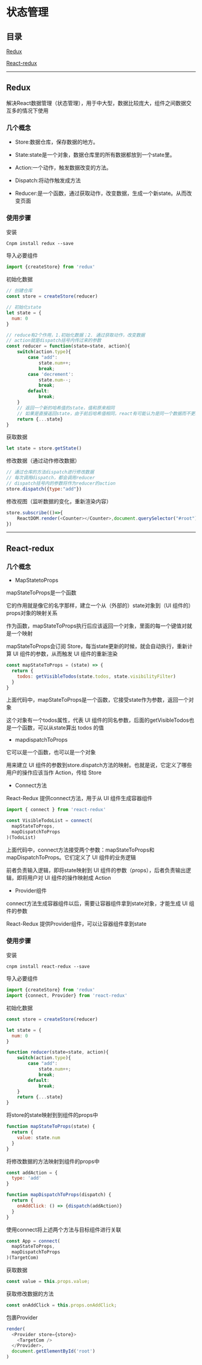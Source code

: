 # 状态管理

## 目录

[Redux](#jump1)

[React-redux](#jump2)

---	

<span id="jump1"></span>

## Redux

解决React数据管理（状态管理），用于中大型，数据比较庞大，组件之间数据交互多的情况下使用

### 几个概念

- Store:数据仓库，保存数据的地方。

- State:state是一个对象，数据仓库里的所有数据都放到一个state里。

- Action:一个动作，触发数据改变的方法。

- Dispatch:将动作触发成方法

- Reducer:是一个函数，通过获取动作，改变数据，生成一个新state。从而改变页面

### 使用步骤

安装

```shell
Cnpm install redux --save
```

导入必要组件

```javascript
import {createStore} from 'redux'
```

初始化数据

```javascript
// 创建仓库
const store = createStore(reducer)

// 初始化state
let state = {
  num: 0
}

// reduce有2个作用，1.初始化数据；2. 通过获取动作，改变数据
// action就是dispatch括号内传过来的参数
const reducer = function(state=state, action){
    switch(action.type){
        case "add":
            state.num++;
            break;
        case 'decrement':
            state.num--;
            break;
        default:
            break;
    }
	// 返回一个新的哈希值的state，值和原来相同
	// 如果是直接返回state，由于前后哈希值相同，react有可能认为是同一个数据而不更新渲染
    return {...state}
}
```

获取数据

```javascript
let state = store.getState()
```

修改数据（通过动作修改数据）

```javascript
// 通过仓库的方法dispatch进行修改数据
// 每次调用dispatch，都会调用reducer
// dispatch括号内的参数将作为reducer的action
store.dispatch({type:"add"})
```

修改视图（监听数据的变化，重新渲染内容）

```javascript
store.subscribe(()=>{
    ReactDOM.render(<Counter></Counter>,document.querySelector("#root"))
})
```

---

<span id="jump2"></span>

## React-redux

### 几个概念

- MapStatetoProps

mapStateToProps是一个函数

它的作用就是像它的名字那样，建立一个从（外部的）state对象到（UI 组件的）props对象的映射关系

作为函数，mapStateToProps执行后应该返回一个对象，里面的每一个键值对就是一个映射

mapStateToProps会订阅 Store，每当state更新的时候，就会自动执行，重新计算 UI 组件的参数，从而触发 UI 组件的重新渲染

```javascript
const mapStateToProps = (state) => {
  return {
    todos: getVisibleTodos(state.todos, state.visibilityFilter)
  }
}
```

上面代码中，mapStateToProps是一个函数，它接受state作为参数，返回一个对象

这个对象有一个todos属性，代表 UI 组件的同名参数，后面的getVisibleTodos也是一个函数，可以从state算出 todos 的值

- mapdispatchToProps

它可以是一个函数，也可以是一个对象

用来建立 UI 组件的参数到store.dispatch方法的映射。也就是说，它定义了哪些用户的操作应该当作 Action，传给 Store

- Connect方法

React-Redux 提供connect方法，用于从 UI 组件生成容器组件

```javascript
import { connect } from 'react-redux'

const VisibleTodoList = connect(
  mapStateToProps,
  mapDispatchToProps
)(TodoList)
```

上面代码中，connect方法接受两个参数：mapStateToProps和mapDispatchToProps。它们定义了 UI 组件的业务逻辑

前者负责输入逻辑，即将state映射到 UI 组件的参数（props），后者负责输出逻辑，即将用户对 UI 组件的操作映射成 Action

- Provider组件

connect方法生成容器组件以后，需要让容器组件拿到state对象，才能生成 UI 组件的参数

React-Redux 提供Provider组件，可以让容器组件拿到state

### 使用步骤

安装

```shell
cnpm install react-redux --save
```

导入必要组件

```javascript
import {createStore} from 'redux'
import {connect, Provider} from 'react-redux'
```

初始化数据

```javascript
const store = createStore(reducer)

let state = {
  num: 0
}

function reducer(state=state, action){
    switch(action.type){
        case "add":
            state.num++;
            break;
        default:
            break;
    }
    return {...state}
}
```

将store的state映射到到组件的props中

```javascript
function mapStateToProps(state) {
  return {
    value: state.num
  }
}
```

将修改数据的方法映射到组件的props中

```javascript
const addAction = {
  type: 'add'
}

function mapDispatchToProps(dispatch) {
  return {
    onAddClick: () => {dispatch(addAction)}
  }
}
```

使用connect将上述两个方法与目标组件进行关联

```javascript
const App = connect(
  mapStateToProps,
  mapDispatchToProps
)(TargetCom)
```

获取数据

```javascript
const value = this.props.value;
```

获取修改数据的方法

```javascript
const onAddClick = this.props.onAddClick;
```

包裹Provider

```javascript
render(
  <Provider store={store}>
    <TargetCom />
  </Provider>,
  document.getElementById('root')
)
```
